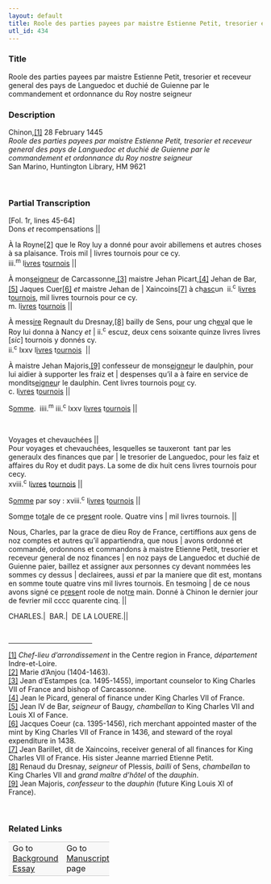 ```yaml
---  
layout: default  
title: Roole des parties payees par maistre Estienne Petit, tresorier et receveur general des pays de Languedoc et duchié de Guienne par le commandement et ordonnance du Roy nostre seigneur  
utl_id: 434
---
```


### Title

Roole des parties payees par maistre Estienne Petit, tresorier et receveur general des pays de Languedoc et duchié de Guienne par le commandement et ordonnance du Roy nostre seigneur

### Description

<p>Chinon,<a href="#_ftn1" name="_ftnref1" title="" id="_ftnref1">[1]</a> 28 February 1445<br /><em>Roole des parties payees par maistre Estienne Petit, tresorier et receveur general des pays de Languedoc et duchié de Guienne par le commandement et ordonnance du Roy nostre seigneur</em><br />
San Marino, Huntington Library, HM 9621</p>
<p> </p>


### Partial Transcription

<p>[Fol. 1r, lines 45-64]<br />
Dons <em>et</em> recompensations ||</p>
<p>À la Royne<a href="#_ftn2" name="_ftnref2" title="" id="_ftnref2">[2]</a> que le Roy luy a donné pour avoir abillemens et autres choses à sa plaisance. Trois mil | livres tournois pour ce cy.<br />
iii.<sup>m</sup> l<u>ivres</u> t<u>ournois</u> ||</p>
<p>À mon<u>seigneur</u> de Carcassonne,<a href="#_ftn3" name="_ftnref3" title="" id="_ftnref3">[3]</a> maistre Jehan Picart,<a href="#_ftn4" name="_ftnref4" title="" id="_ftnref4">[4]</a> Jehan de Bar,<a href="#_ftn5" name="_ftnref5" title="" id="_ftnref5">[5]</a> Jaques Cuer<a href="#_ftn6" name="_ftnref6" title="" id="_ftnref6">[6]</a> <em>et</em> maistre Jehan de | Xaincoins<a href="#_ftn7" name="_ftnref7" title="" id="_ftnref7">[7]</a> à ch<u>asc</u>un  ii.<sup>c</sup> l<u>ivres</u> t<u>ournois</u>, mil livres tournois pour ce cy.<br />
m. l<u>ivres</u> t<u>ournois</u> ||</p>
<p>À mess<u>ire</u> Regnault du Dresnay,<a href="#_ftn8" name="_ftnref8" title="" id="_ftnref8">[8]</a> bailly de Sens, pour ung ch<u>ev</u>al que le Roy lui donna à Nancy <em>et</em> | ii.<sup>c</sup> escuz, deux cens soixante quinze livres livres [<em>sic</em>] tournois y donnés cy.   <br />
ii.<sup>c</sup> lxxv l<u>ivres</u> t<u>ournois</u>  ||</p>
<p>À maistre Jehan Majoris,<a href="#_ftn9" name="_ftnref9" title="" id="_ftnref9">[9]</a> confesseur de mons<u>eigneu</u>r le daulphin, pour lui aidier à supporter les fraiz et | despenses qu’il a à faire en service de mondits<u>eigneu</u>r le daulphin. Cent livres tournois po<u>ur</u> cy.       <br />
c. l<u>ivres</u> t<u>ournois</u> ||</p>
<p>S<u>omme</u>.  iiii.<sup>m</sup> iii.<sup>c</sup> lxxv l<u>ivres</u> t<u>ournois</u> ||</p>
<p> </p>
<p>Voyages et chevauchées ||<br />
Pour voyages et chevauchées, lesquelles se tauxeront  tant par les generaulx des finances que par | le tresorier de Languedoc, pour les faiz et affaires du Roy et dudit pays. La some de dix huit cens livres tournois pour cecy.<br />
xviii.<sup>c</sup> l<u>ivres</u> t<u>ournois</u> ||</p>
<p>S<u>omme</u> par soy : xviii.<sup>c</sup> l<u>ivres</u> t<u>ournois</u> ||</p>
<p>Som<u>m</u>e to<u>ta</u>le de ce pr<u>ese</u>nt roole. Quatre vins | mil livres tournois. ||</p>
<p>Nous, Charles, par la grace de dieu Roy de France, certiffions aux gens de noz comptes et autres qu’il appartiendra, que nous | avons ordonné et commandé, ordonnons et commandons à maistre Etienne Petit, tresorier et receveur general de noz finances | en noz pays de Languedoc et duchié de Guienne paier, baillez et assigner aux personnes cy devant nommées les sommes cy dessus | declairees, aussi <em>et</em> par la maniere que dit est, montans en somme toute quatre vins mil livres tournois. En tesmoing | de ce nous avons signé ce p<u>rese</u>nt roole de not<u>re</u> main. Donné à Chinon le dernier jour de fevrier mil cccc quarente cinq. ||</p>
<p>CHARLES.|  BAR.|  DE LA LOUERE.||</p>
<div> 
<hr align="left" size="1" width="33%" /><div id="ftn1"><a href="#_ftnref1" name="_ftn1" title="" id="_ftn1">[1]</a> <em>C</em><em>hef-lieu d’arrondissement</em> in the Centre region in France, <em>département</em> Indre-et-Loire.</div>
<div id="ftn2"><a href="#_ftnref2" name="_ftn2" title="" id="_ftn2">[2]</a> Marie d’Anjou (1404-1463).</div>
<div id="ftn3"><a href="#_ftnref3" name="_ftn3" title="" id="_ftn3">[3]</a> Jean d’Estampes (ca. 1495-1455), important counselor to King Charles VII of France and bishop of Carcassonne.</div>
<div id="ftn4"><a href="#_ftnref4" name="_ftn4" title="" id="_ftn4">[4]</a> Jean le Picard, general of finance under King Charles VII of France.</div>
<div id="ftn5"><a href="#_ftnref5" name="_ftn5" title="" id="_ftn5">[5]</a> Jean IV de Bar, <em>seigneur</em> of Baugy<em>, chambellan</em> to King Charles VII and Louis XI of Fance.</div>
<div id="ftn6"><a href="#_ftnref6" name="_ftn6" title="" id="_ftn6">[6]</a> Jacques Coeur (ca. 1395-1456), rich merchant appointed master of the mint by King Charles VII of France in 1436, and steward of the royal expenditure in 1438.</div>
<div id="ftn7"><a href="#_ftnref7" name="_ftn7" title="" id="_ftn7">[7]</a> Jean Barillet, dit de Xaincoins, receiver general of all finances for King Charles VII of France. His sister Jeanne married Etienne Petit.</div>
<div id="ftn8"><a href="#_ftnref8" name="_ftn8" title="" id="_ftn8">[8]</a> Renaud du Dresnay, <em>seigneur</em> of Plessis, <em>bailli</em> of Sens, <em>chambellan</em> to King Charles VII and <em>grand maître d’hôtel</em> of the <em>dauphin</em>.</div>
<div id="ftn9"><a href="#_ftnref9" name="_ftn9" title="" id="_ftn9">[9]</a> Jean Majoris, <em>confesseur</em> to the <em>dauphin</em> (future King Louis XI of France).</div>
</div>
<p> </p>


### Related Links

<table border="0.5" cellpadding="1" cellspacing="1" style="width: 200px; background-color:#F8F8F8;">
    <tbody style="border-color:#ccc">
        <tr style="border-color:#ccc">
            <td>Go to <a href="https://centerfordigitalhumanities.github.io/Newberry-French-paleography/essay/434" target="_blank">Background Essay</a></td>
            <td>Go to <a href="https://centerfordigitalhumanities.github.io/Newberry-French-paleography/www/record.html?id=434" target="_blank">Manuscript</a> page</td>
        </tr>
    </tbody>
</table>
